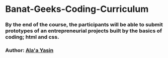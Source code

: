 # Banat-Geeks-Coding-Curriculum

### By the end of the course, the participants will be able to submit prototypes of an entrepreneurial projects built by the basics of coding; html and css.


### Author: [Ala'a Yasin](https://github.com/alaa-yasin)



